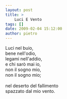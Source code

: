 ```yaml
---
layout: post
title: >
    Luci E Vento
tags: []
date: 2009-02-04 15:12:00
author: pietro
---
```

Luci nel buio,<br/>bene nell'odio,<br/>legami nell'addio,<br/>e chi sarò mai io,<br/>non il sogno mio,<br/>non il sogno mio;<br/><br/>nel deserto del fallimento<br/>spazzato dal mio vento.
